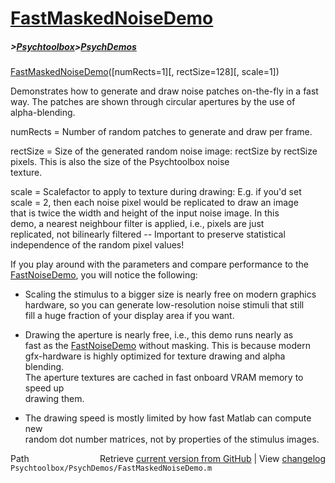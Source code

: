 # [FastMaskedNoiseDemo](FastMaskedNoiseDemo)
##### >[Psychtoolbox](Psychtoolbox)>[PsychDemos](PsychDemos)

[FastMaskedNoiseDemo](FastMaskedNoiseDemo)([numRects=1][, rectSize=128][, scale=1])  
  
Demonstrates how to generate and draw noise patches on-the-fly in a fast  
way. The patches are shown through circular apertures by the use of  
alpha-blending.  
  
numRects = Number of random patches to generate and draw per frame.  
  
rectSize = Size of the generated random noise image: rectSize by rectSize  
           pixels. This is also the size of the Psychtoolbox noise  
           texture.  
  
scale = Scalefactor to apply to texture during drawing: E.g. if you'd set  
scale = 2, then each noise pixel would be replicated to draw an image  
that is twice the width and height of the input noise image. In this  
demo, a nearest neighbour filter is applied, i.e., pixels are just  
replicated, not bilinearly filtered -- Important to preserve statistical  
independence of the random pixel values!  
  
If you play around with the parameters and compare performance to the  
[FastNoiseDemo](FastNoiseDemo), you will notice the following:  
  
- Scaling the stimulus to a bigger size is nearly free on modern graphics  
hardware, so you can generate low-resolution noise stimuli that still  
fill a huge fraction of your display area if you want.  
  
- Drawing the aperture is nearly free, i.e., this demo runs nearly as  
fast as the [FastNoiseDemo](FastNoiseDemo) without masking. This is because modern  
gfx-hardware is highly optimized for texture drawing and alpha blending.  
The aperture textures are cached in fast onboard VRAM memory to speed up  
drawing them.  
  
- The drawing speed is mostly limited by how fast Matlab can compute new  
random dot number matrices, not by properties of the stimulus images.  
  




<div class="code_header" style="text-align:right;">
  <span style="float:left;">Path&nbsp;&nbsp;</span> <span class="counter">Retrieve <a href=
  "https://raw.github.com/Psychtoolbox-3/Psychtoolbox-3/beta/Psychtoolbox/PsychDemos/FastMaskedNoiseDemo.m">current version from GitHub</a> | View <a href=
  "https://github.com/Psychtoolbox-3/Psychtoolbox-3/commits/beta/Psychtoolbox/PsychDemos/FastMaskedNoiseDemo.m">changelog</a></span>
</div>
<div class="code">
  <code>Psychtoolbox/PsychDemos/FastMaskedNoiseDemo.m</code>
</div>

